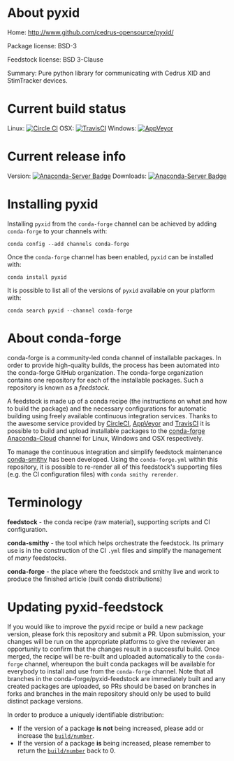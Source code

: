 About pyxid
===========

Home: http://www.github.com/cedrus-opensource/pyxid/

Package license: BSD-3

Feedstock license: BSD 3-Clause

Summary: Pure python library for communicating with Cedrus XID and StimTracker devices.



Current build status
====================

Linux: [![Circle CI](https://circleci.com/gh/conda-forge/pyxid-feedstock.svg?style=shield)](https://circleci.com/gh/conda-forge/pyxid-feedstock)
OSX: [![TravisCI](https://travis-ci.org/conda-forge/pyxid-feedstock.svg?branch=master)](https://travis-ci.org/conda-forge/pyxid-feedstock)
Windows: [![AppVeyor](https://ci.appveyor.com/api/projects/status/github/conda-forge/pyxid-feedstock?svg=True)](https://ci.appveyor.com/project/conda-forge/pyxid-feedstock/branch/master)

Current release info
====================
Version: [![Anaconda-Server Badge](https://anaconda.org/conda-forge/pyxid/badges/version.svg)](https://anaconda.org/conda-forge/pyxid)
Downloads: [![Anaconda-Server Badge](https://anaconda.org/conda-forge/pyxid/badges/downloads.svg)](https://anaconda.org/conda-forge/pyxid)

Installing pyxid
================

Installing `pyxid` from the `conda-forge` channel can be achieved by adding `conda-forge` to your channels with:

```
conda config --add channels conda-forge
```

Once the `conda-forge` channel has been enabled, `pyxid` can be installed with:

```
conda install pyxid
```

It is possible to list all of the versions of `pyxid` available on your platform with:

```
conda search pyxid --channel conda-forge
```


About conda-forge
=================

conda-forge is a community-led conda channel of installable packages.
In order to provide high-quality builds, the process has been automated into the
conda-forge GitHub organization. The conda-forge organization contains one repository
for each of the installable packages. Such a repository is known as a *feedstock*.

A feedstock is made up of a conda recipe (the instructions on what and how to build
the package) and the necessary configurations for automatic building using freely
available continuous integration services. Thanks to the awesome service provided by
[CircleCI](https://circleci.com/), [AppVeyor](http://www.appveyor.com/)
and [TravisCI](https://travis-ci.org/) it is possible to build and upload installable
packages to the [conda-forge](https://anaconda.org/conda-forge)
[Anaconda-Cloud](http://docs.anaconda.org/) channel for Linux, Windows and OSX respectively.

To manage the continuous integration and simplify feedstock maintenance
[conda-smithy](http://github.com/conda-forge/conda-smithy) has been developed.
Using the ``conda-forge.yml`` within this repository, it is possible to re-render all of
this feedstock's supporting files (e.g. the CI configuration files) with ``conda smithy rerender``.


Terminology
===========

**feedstock** - the conda recipe (raw material), supporting scripts and CI configuration.

**conda-smithy** - the tool which helps orchestrate the feedstock.
                   Its primary use is in the construction of the CI ``.yml`` files
                   and simplify the management of *many* feedstocks.

**conda-forge** - the place where the feedstock and smithy live and work to
                  produce the finished article (built conda distributions)


Updating pyxid-feedstock
========================

If you would like to improve the pyxid recipe or build a new
package version, please fork this repository and submit a PR. Upon submission,
your changes will be run on the appropriate platforms to give the reviewer an
opportunity to confirm that the changes result in a successful build. Once
merged, the recipe will be re-built and uploaded automatically to the
`conda-forge` channel, whereupon the built conda packages will be available for
everybody to install and use from the `conda-forge` channel.
Note that all branches in the conda-forge/pyxid-feedstock are
immediately built and any created packages are uploaded, so PRs should be based
on branches in forks and branches in the main repository should only be used to
build distinct package versions.

In order to produce a uniquely identifiable distribution:
 * If the version of a package **is not** being increased, please add or increase
   the [``build/number``](http://conda.pydata.org/docs/building/meta-yaml.html#build-number-and-string).
 * If the version of a package **is** being increased, please remember to return
   the [``build/number``](http://conda.pydata.org/docs/building/meta-yaml.html#build-number-and-string)
   back to 0.
